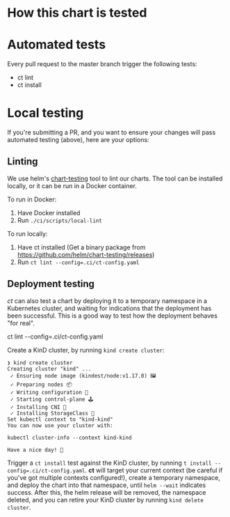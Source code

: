# How this chart is tested

# Automated tests

Every pull request to the master branch trigger the following tests:

* ct lint
* ct install

# Local testing

If you're submitting a PR, and you want to ensure your changes will pass automated testing (above), here are your options:

## Linting

We use helm's [chart-testing](https://github.com/helm/chart-testing) tool to lint our charts. The tool can be installed locally, or it can be run in a Docker container.

To run in Docker:

1. Have Docker installed
2. Run `./ci/scripts/local-lint`

To run locally:

1. Have ct installed (Get a binary package from https://github.com/helm/chart-testing/releases)
2. Run `ct lint --config=.ci/ct-config.yaml`

## Deployment testing

*ct* can also test a chart by deploying it to a temporary namespace in a Kubernetes cluster, and waiting for indications that the deployment has been successful. This is a good way to test how the deployment behaves "for real".




ct lint --config=.ci/ct-config.yaml

Create a KinD cluster, by running `kind create cluster`:

```
❯ kind create cluster
Creating cluster "kind" ...
 ✓ Ensuring node image (kindest/node:v1.17.0) 🖼
 ✓ Preparing nodes 📦
 ✓ Writing configuration 📜
 ✓ Starting control-plane 🕹️
 ✓ Installing CNI 🔌
 ✓ Installing StorageClass 💾
Set kubectl context to "kind-kind"
You can now use your cluster with:

kubectl cluster-info --context kind-kind

Have a nice day! 👋
```

Trigger a `ct install` test against the KinD cluster, by running `t install --config=.ci/ct-config.yaml`. **ct** will target your current context (be careful if you've got multiple contexts configured!), create a temporary namespace, and deploy the chart into that namespace, until `helm --wait` indicates success. After this, the helm release will be removed, the namespace deleted, and you can retire your KinD cluster by running `kind delete cluster`.